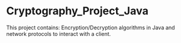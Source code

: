 # Cryptography_Project_Java
This project contains: Encryption/Decryption algorithms in Java and network protocols to interact with a client.
